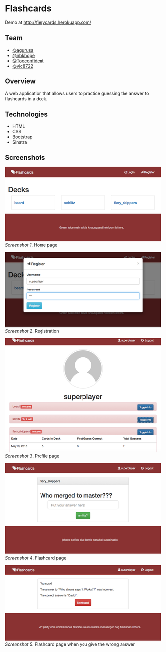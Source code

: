 # Flashcards

Demo at http://fierycards.herokuapp.com/

## Team

* [@agurusa](https://github.com/agurusa)
* [@nbkhope](https://github.com/nbkhope)
* [@Tooconfident](https://github.com/Tooconfident)
* [@vic8722](https://github.com/vic8722)

## Overview

A web application that allows users to practice guessing the answer to 
flashcards in a deck.

## Technologies

* HTML
* CSS
* Bootstrap
* Sinatra

## Screenshots

![Screenshot 01](public/images/fierycards_01.png)  
*Screenshot 1*.  Home page

![Screenshot 02](public/images/fierycards_02.png)  
*Screenshot 2*.  Registration

![Screenshot 03](public/images/fierycards_03.png)  
*Screenshot 3*.  Profile page

![Screenshot 04](public/images/fierycards_04.png)  
*Screenshot 4*.  Flashcard page

![Screenshot 05](public/images/fierycards_05.png)  
*Screenshot 5*.  Flashcard page when you give the wrong answer
